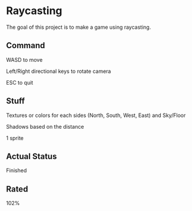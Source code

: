 # Raycasting

The goal of this project is to make a game using raycasting.


## Command
WASD to move

Left/Right directional keys to rotate camera

ESC to quit


## Stuff
Textures or colors for each sides (North, South, West, East) and Sky/Floor

Shadows based on the distance

1 sprite


## Actual Status
Finished
## Rated
102%
